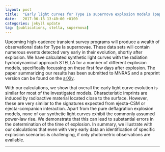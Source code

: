 ```yaml
---
layout: post
title:  "Early light curves for Type Ia supernova explosion models (paper submitted to MNRAS)"
date:   2017-06-13 13:40:00 +0100
categories: jekyll update
tag: [publications, stella, supernova]
---
```


Upcoming high-cadence transient survey programs will produce a wealth of
observational data for Type Ia supernovae. These data sets will contain
numerous events detected very early in their evolution, shortly after
explosion. We have calculated synthetic light curves with the radiation
hydrodynamical approach STELLA for a number of different explosion models,
specifically focussing on these first few days after explosion. The paper
summarizing our results has been submitted to MNRAS and a preprint version can
be found on the [arXiv][Noebauer2017]. 

With our calculations, we show that overall the early light curve evolution is
similar for most of the investigated models. Characteristic imprints are
induced by radioactive material located close to the surface. However, these
are very similar to the signatures expected from ejecta-CSM or ejecta-companion
interaction. Apart from the pure deflagration explosion models, none of our
synthetic light curves exhibit the commonly assumed power-law rise. We
demonstrate that this can lead to substantial errors in the determination of
the time of explosion. In summary, we illustrate with our calculations that
even with very early data an identification of specific explosion scenarios is
challenging, if only photometric observations are available. 

- - - 

[Noebauer2017]: https://arxiv.org/abs/1706.03613
